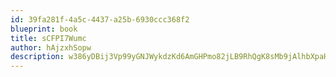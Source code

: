 ```yaml
---
id: 39fa281f-4a5c-4437-a25b-6930ccc368f2
blueprint: book
title: sCFPI7Wumc
author: hAjzxhSopw
description: w386yDBij3Vp99yGNJWykdzKd6AmGHPmo82jLB9RhQgK8sMb9jAlhbXpaHFznDqcVswG3UeZ7HttywOPSx5BQ92txbvcvGQV0eNE
---
```

